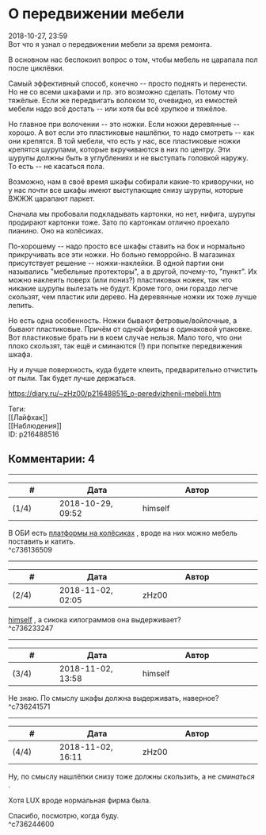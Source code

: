 О передвижении мебели
=====================

  
2018-10-27, 23:59  
 Вот что я узнал о передвижении мебели за время ремонта.   
   
 В основном нас беспокоил вопрос о том, чтобы мебель не царапала пол после циклёвки.   
   
 Самый эффективный способ, конечно -- просто поднять и перенести. Но не со всеми шкафами и пр. это возможно сделать. Потому что тяжёлые. Если же передвигать волоком то, очевидно, из емкостей мебели надо всё достать -- или хотя бы всё хрупкое и тяжёлое.   
   
 Но главное при волочении -- это ножки. Если ножки деревянные -- хорошо. А вот если это пластиковые нашлёпки, то надо смотреть -- как они крепятся. В той мебели, что есть у нас, все пластиковые ножки крепятся шурупами, которые вкручиваются в них по центру. Эти шурупы должны быть в углублениях и не выступать головкой наружу. То есть -- не касаться пола.   
   
 Возможно, нам в своё время шкафы собирали какие-то криворучки, но у нас почти все шкафы имеют выступающие снизу шурупы, которые ВЖЖЖ царапают паркет.   
   
 Сначала мы пробовали подкладывать картонки, но нет, нифига, шурупы продирают картонки тоже. Зато по картонкам отлично проехало пианино. Оно на колёсиках.   
   
 По-хорошему -- надо просто все шкафы ставить на бок и нормально прикручивать все эти ножки. Но больно геморройно. В магазинах присутствует решение -- ножки-наклейки. В одной партии они назывались "мебельные протекторы", а в другой, почему-то, "пункт". Их можно наклеить поверх (или пониз?) пластиковых ножек, так что никакие шурупы вылезать не будут. Кроме того, они гораздо легче скользят, чем пластик или дерево. На деревянные ножки их тоже лучше лепить.   
   
 Но есть одна особенность. Ножки бывают фетровые/войлочные, а бывают пластиковые. Причём от одной фирмы в одинаковой упаковке. Вот пластиковые брать ни в коем случае нельзя. Мало того, что они плохо скользят, так ещё и сминаются (!) при попытке передвижения шкафа.   
   
 Ну и лучше поверхность, куда будете клеить, предварительно отчистить от пыли. Так будет лучше держаться.   
  
<https://diary.ru/~zHz00/p216488516_o-peredvizhenii-mebeli.htm>  
  
Теги:  
[[Лайфхак]]  
[[Наблюдения]]  
ID: p216488516  


Комментарии: 4
--------------

  


---



|         #         |              Дата              |                     Автор                     |           ID           |
| --- | --- | --- | --- |
| (1/4) | 2018-10-29, 09:52 | himself | c736136509 |

  
 В ОБИ есть  [платформы на колёсиках](https://www.obi.ru/mebelnye-kolesa-i-roliki/rolik-telezhka-dlya-mebeli-lux-tools-127-mm/p/1166412)  , вроде на них можно мебель поставить и катить.   
 ^c736136509

---



|         #         |              Дата              |                     Автор                     |           ID           |
| --- | --- | --- | --- |
| (2/4) | 2018-11-02, 02:05 | zHz00 | c736233247 |

  
  [himself](http://himself.diary.ru "void")  , а сикока килограммов она выдерживает?   
 ^c736233247

---



|         #         |              Дата              |                     Автор                     |           ID           |
| --- | --- | --- | --- |
| (3/4) | 2018-11-02, 13:58 | himself | c736241571 |

  
 Не знаю. По смыслу шкафы должна выдерживать, наверное?   
 ^c736241571

---



|         #         |              Дата              |                     Автор                     |           ID           |
| --- | --- | --- | --- |
| (4/4) | 2018-11-02, 16:11 | zHz00 | c736244600 |

  
 Ну, по смыслу нашлёпки снизу тоже должны скользить, а не  *сминаться*  .   
   
 Хотя LUX вроде нормальная фирма была.   
   
 Спасибо, посмотрю, когда буду.   
 ^c736244600